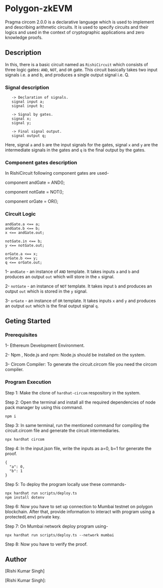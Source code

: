 # Polygon-zkEVM
Pragma circom 2.0.0 is a declarative language which is used to implement and describing arithmetic circuits. It is used to specify circuits and their logics and used in the context of cryptographic applications and zero knowledge proofs.

## Description
In this, there is a basic circuit named as `RishiCircuit` which consists of three logic gates: `AND`, `NOT`, and `OR` gate. This circuit basically takes two input signals i.e. a and b, and produces a single output signal i.e. Q.

### Signal description
```
   -> Declaration of signals. 
   signal input a;  
   signal input b;  

   -> Signal by gates.
   signal x;
   signal y;

   -> Final signal output.
   signal output q;
```

   Here, signal `a` and `b` are the input signals for the gates, signal `x` and `y` are the intermediate signals in the gates and `q` is the final output by the gates.
   

### Component gates description
   In RishiCircuit following component gates are used-
   
   component andGate = AND();
   
   component notGate = NOT();
   
   component orGate = OR();
   


### Circuit Logic
   ```
   andGate.a <== a;
   andGate.b <== b;
   x <== andGate.out;

   notGate.in <== b;
   y <== notGate.out;

   orGate.a <== x;
   orGate.b <== y;
   q <== orGate.out;
```

1- `andGate` - an instance of `AND` template. It takes inputs `a` and `b` and produces an output `out` which will store in the `x` signal.

2- `notGate` - an instance of `NOT` template. It takes input `b` and produces an output `out` which is stored in the `y` signal.

3- `orGate` - an instance of `OR` template. It takes inputs `x` and `y` and produces an output `out` which is the final output signal `q`.

## Geting Started
### Prerequisites
1- Ethereum Development Environment.

2- Npm , Node.js and npm: Node.js should be installed on the system.

3- Circom Compiler: To generate the circuit.circom file you need the circom compiler.

### Program Execution
Step 1: Make the clone of `hardhat-circom` respository in the system.

Step 2: Open the terminal and install all the required dependencies of node pack manager by using this command.

```
npm i
```

Step 3: In same terminal, run the mentioned command for compiling the circuit.circom file and generate the circuit intermediaries.

```
npx hardhat circom
```

Step 4: In the input.json file, write the inputs as a=0, b=1 for generate the proof.
```
{
  "a": 0,
  "b": 1
}
```
Step 5: To deploy the program locally use these commands-

```
npx hardhat run scripts/deploy.ts
npm install dotenv
```

Step 6: Now you have to set up connection to Mumbai testnet on polygon blockchain. After that, provide information to interact with program using a protected(.env) private key.

Step 7: On Mumbai network deploy program using-

```
npx hardhat run scripts/deploy.ts --network mumbai
```

Step 8: Now you have to verify the proof.

## Author
[Rishi Kumar Singh]

[Rishi Kumar Singh]: 
